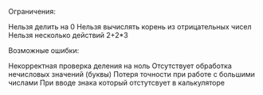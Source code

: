 Ограничения:

Нельзя делить на 0
Нельзя вычислять корень из отрицательных чисел
Нельзя несколько действий 2+2*3

Возможные ошибки:

Некорректная проверка деления на ноль
Отсутствует обработка нечисловых значений (буквы)
Потеря точности при работе с большими числами
При вводе знака который отстутсвует в калькуляторе
